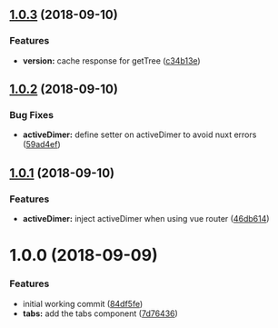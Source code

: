 <a name="1.0.3"></a>
## [1.0.3](https://github.com/dimerapp/dimer-vue/compare/v1.0.2...v1.0.3) (2018-09-10)


### Features

* **version:** cache response for getTree ([c34b13e](https://github.com/dimerapp/dimer-vue/commit/c34b13e))



<a name="1.0.2"></a>
## [1.0.2](https://github.com/dimerapp/dimer-vue/compare/v1.0.1...v1.0.2) (2018-09-10)


### Bug Fixes

* **activeDimer:** define setter on activeDimer to avoid nuxt errors ([59ad4ef](https://github.com/dimerapp/dimer-vue/commit/59ad4ef))



<a name="1.0.1"></a>
## [1.0.1](https://github.com/dimerapp/dimer-vue/compare/v1.0.0...v1.0.1) (2018-09-10)


### Features

* **activeDimer:** inject activeDimer when using vue router ([46db614](https://github.com/dimerapp/dimer-vue/commit/46db614))



<a name="1.0.0"></a>
# 1.0.0 (2018-09-09)


### Features

* initial working commit ([84df5fe](https://github.com/dimerapp/dimer-vue/commit/84df5fe))
* **tabs:** add the tabs component ([7d76436](https://github.com/dimerapp/dimer-vue/commit/7d76436))



